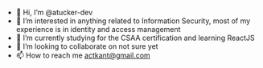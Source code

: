 - 👋 Hi, I’m @atucker-dev
- 👀 I’m interested in anything related to Information Security, most of my experience is in identity and access management
- 🌱 I’m currently studying for the CSAA certification and learning ReactJS
- 💞️ I’m looking to collaborate on not sure yet
- 📫 How to reach me actkant@gmail.com

<!---
atucker-dev/atucker-dev is a ✨ special ✨ repository because its `README.md` (this file) appears on your GitHub profile.
You can click the Preview link to take a look at your changes.
--->
